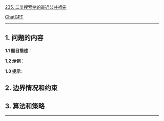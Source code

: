 [235. 二叉搜索树的最近公共祖先](https://leetcode.cn/problems/lowest-common-ancestor-of-a-binary-search-tree)

[ChatGPT](chat.openai.com)

---

## 1. 问题的内容
**1.1 题目描述**：

**1.2 示例**：

**1.3 提示**:

## 2. 边界情况和约束


## 3. 算法和策略

---


